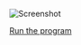 ![Screenshot](https://github.com/kris03/AP-17/blob/master/mini_ex6/Sk%C3%A6rmbillede%20.png)

[Run the program]()


